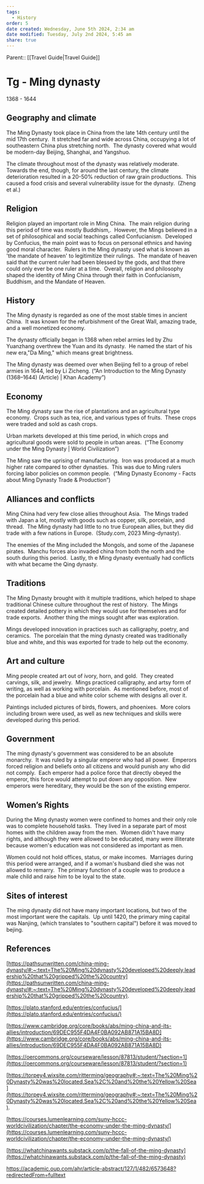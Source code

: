 ```yaml
---
tags:
  - History
order: 5
date created: Wednesday, June 5th 2024, 2:34 am
date modified: Tuesday, July 2nd 2024, 5:45 am
share: true
---
```

  
Parent:: [[Travel Guide|Travel Guide]]  
  
# Tg - Ming dynasty  
  
1368 - 1644  
  
## Geography and climate  
  
The Ming Dynasty took place in China from the late 14th century until the mid 17th century.  It stretched far and wide across China, occupying a lot of southeastern China plus stretching north.  The dynasty covered what would be modern-day Beijing, Shanghai, and Yangshuo.  
  
The climate throughout most of the dynasty was relatively moderate.  Towards the end, though, for around the last century, the climate deterioration resulted in a 20-50% reduction of raw grain productions.  This caused a food crisis and several vulnerability issue for the dynasty.  (Zheng et al.)  
  
## Religion  
  
Religion played an important role in Ming China.  The main religion during this period of time was mostly Buddhism,.  However, the Mings believed in a set of philosophical and social teachings called Confucianism.  Developed by Confucius, the main point was to focus on personal ethnics and having good moral character.  Rulers in the Ming dynasty used what is known as 'the mandate of heaven' to legitimitize their rulings.  The mandate of heaven said that the current ruler had been blessed by the gods, and that there could only ever be one ruler at a time.  Overall, religion and philosophy shaped the identity of Ming China through their faith in Confucianism, Buddhism, and the Mandate of Heaven.  
  
## History  
  
The Ming dynasty is regarded as one of the most stable times in ancient China.  It was known for the refurbishment of the Great Wall, amazing trade, and a well monetized economy.  
  
The dynasty officially began in 1368 when rebel armies led by Zhu Yuanzhang overthrew the Yuan and its dynasty.  He named the start of his new era,"Da Ming," which means great brightness.  
  
The Ming dynasty was deemed over when Beijing fell to a group of rebel armies in 1644, led by Li Zicheng. (“An Introduction to the Ming Dynasty (1368–1644) (Article) | Khan Academy”)  
  
## Economy  
  
The Ming dynasty saw the rise of plantations and an agricultural type economy.  Crops such as tea, rice, and various types of fruits.  These crops were traded and sold as cash crops.  
  
Urban markets developed at this time period, in which crops and agricultural goods were sold to people in urban areas.  (“The Economy under the Ming Dynasty | World Civilization”)  
  
The Ming saw the uprising of manufacturing.  Iron was produced at a much higher rate compared to other dynasties.  This was due to Ming rulers forcing labor policies on common people.  (“Ming Dynasty Economy - Facts about Ming Dynasty Trade & Production”)  
  
## Alliances and conflicts  
  
Ming China had very few close allies throughout Asia.  The Mings traded with Japan a lot, mostly with goods such as copper, silk, porcelain, and thread.  The Ming dynasty had little to no true European allies, but they did trade with a few nations in Europe.  (Study.com, 2023 Ming-dynasty).  
  
The enemies of the Ming included the Mongols, and some of the Japanese pirates.  Manchu forces also invaded china from both the north and the south during this period.  Lastly, th e Ming dynasty eventually had conflicts with what became the Qing dynasty.  
  
## Traditions  
  
The Ming Dynasty brought with it multiple traditions, which helped to shape traditional Chinese culture throughout the rest of history.  The Mings created detailed pottery in which they would use for themselves and for trade exports.  Another thing the mings sought after was exploration.  
  
Mings developed innovation in practices such as calligraphy, poetry, and ceramics.  The porcelain that the ming dynasty created was traditionally blue and white, and this was exported for trade to help out the economy.  
  
## Art and culture  
  
Ming people created art out of ivory, horn, and gold.  They created carvings, silk, and jewelry.  Mings practiced calligraphy, and artsy form of writing, as well as working with porcelain.  As mentioned before, most of the porcelain had a blue and white color scheme with designs all over it.  
  
Paintings included pictures of birds, flowers, and phoenixes.  More colors including brown were used, as well as new techniques and skills were developed during this period.  
  
## Government  
  
The ming dynasty's government was considered to be an absolute monarchy.  It was ruled by a singular emperor who had all power.  Emperors forced religion and beliefs onto all citizens and would punish any who did not comply.  Each emperor had a police force that directly obeyed the emperor, this force would attempt to put down any opposition.  New emperors were hereditary, they would be the son of the existing emperor.  
  
## Women’s Rights  
  
During the Ming dynasty women were confined to homes and their only role was to complete household tasks.  They lived in a separate part of most homes with the children away from the men.  Women didn't have many rights, and although they were allowed to be educated, many were illiterate because women's education was not considered as important as men.  
  
Women could not hold offices, status, or make incomes.  Marriages during this period were arranged, and if a woman's husband died she was not allowed to remarry.  The primary function of a couple was to produce a male child and raise him to be loyal to the state.  
  
## Sites of interest  
  
The ming dynasty did not have many important locations, but two of the most important were the capitals.  Up until 1420, the primary ming capital was Nanjing, (which translates to "southern capital") before it was moved to bejing.  
  
## References  
  
[https://pathsunwritten.com/china-ming-dynasty/#:~:text=The%20Ming%20dynasty%20developed%20deeply,leadership%20that%20gripped%20the%20country](https://pathsunwritten.com/china-ming-dynasty/#:~:text=The%20Ming%20dynasty%20developed%20deeply,leadership%20that%20gripped%20the%20country).  
  
[https://plato.stanford.edu/entries/confucius/](https://plato.stanford.edu/entries/confucius/)  
  
[https://www.cambridge.org/core/books/abs/ming-china-and-its-allies/introduction/69DEC955F4DA4F0BA092AB871A15BA8D](https://www.cambridge.org/core/books/abs/ming-china-and-its-allies/introduction/69DEC955F4DA4F0BA092AB871A15BA8D)  
  
[https://oercommons.org/courseware/lesson/87813/student/?section=1](https://oercommons.org/courseware/lesson/87813/student/?section=1)  
  
[https://torpey4.wixsite.com/ritterming/geography#:~:text=The%20Ming%20Dynasty%20was%20located,Sea%2C%20and%20the%20Yellow%20Sea](https://torpey4.wixsite.com/ritterming/geography#:~:text=The%20Ming%20Dynasty%20was%20located,Sea%2C%20and%20the%20Yellow%20Sea).  
  
[https://courses.lumenlearning.com/suny-hccc-worldcivilization/chapter/the-economy-under-the-ming-dynasty/](https://courses.lumenlearning.com/suny-hccc-worldcivilization/chapter/the-economy-under-the-ming-dynasty/)  
  
[https://whatchinawants.substack.com/p/the-fall-of-the-ming-dynasty](https://whatchinawants.substack.com/p/the-fall-of-the-ming-dynasty)  
  
https://academic.oup.com/ahr/article-abstract/127/1/482/6573648?redirectedFrom=fulltext  
